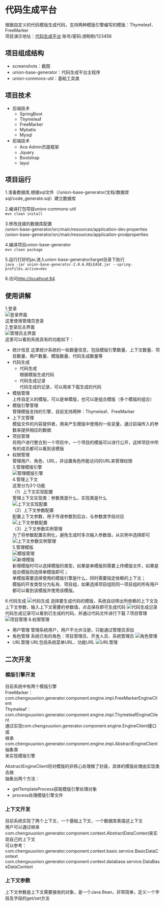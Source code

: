 # 代码生成平台
根据自定义的代码模版生成代码，支持两种模版引擎编写的模版：Thymeleaf、FreeMarker  
项目演示地址：[代码生成平台](http://47.106.230.123:84) 账号/密码:游盼盼/123456   
## 项目组成结构
+ screenshots：截图
+ union-base-generator：代码生成平台主程序
+ union-commons-util：基础工具类
## 项目技术
+ 后端技术
   + SpringBoot	
   + Thymeleaf
   + FreeMarker
   + Mybatis
   + Mysql
+ 前端技术
   + Ace Admin页面框架
   + Jquery
   + Bootstrap
   + layui
## 项目运行
1.准备数据库,根据sql文件（/union-base-generator/文档/数据库sql/code_generate.sql）建立数据库   

2.编译打包项目union-commons-util  
`mvn clean install`  

3.修改连接的数据库配置  
/union-base-generator/src/main/resources/application-dev.properties  
/union-base-generator/src/main/resources/application-prodproperties  

4.编译项目union-base-generator  
`mvn clean package`  

5.运行打好的jar,进入union-base-generator/target目录下执行  
`java -jar union-base-generator-2.0.6.RELEASE.jar --spring-profiles.active=dev`  

6.访问[http://localhost:84](http://localhost:84)  

## 使用讲解
1.登录  
![登录界面](https://github.com/youpanpan/code_generator/blob/master/screenshots/%E7%99%BB%E5%BD%95%E7%95%8C%E9%9D%A2.png?raw=true)  
这里使用管理员登录  
2.登录后主界面  
![管理员主界面](https://github.com/youpanpan/code_generator/blob/master/screenshots/%E7%AE%A1%E7%90%86%E5%91%98%E7%9C%8B%E5%88%B0%E7%9A%84%E7%95%8C%E9%9D%A2.png?raw=true)  
这里可以看到系统具有的功能如下：  
+ 统计信息
这里统计系统的一些数量信息，包括模版引擎数量、上下文数量、项目数量、用户数量、模版数量、代码生成数量等  
+ 代码生成  
	+ 代码生成  
	根据模版生成代码  	
	+ 代码生成记录  
	代码生成的记录，可以用来下载生成的代码  
+ 模版管理  
上传自定义的模版，可以是单模版，也可以是组合模版（多个模版的组合）  
+ 模版引擎管理  
管理模版支持的引擎，目前支持两种：Thymeleaf、FreeMarker  
+ 上下文管理  
模版文件的内容提供者，用来产生模版中使用的一些变量，通过前端传入的参数来提供相应的数据  
+ 项目管理  
将用户进行整合到一个项目中，一个项目的模版可以进行公开，这样项目中所有的成员都可以看到该模版  
+ 权限管理  
管理用户、角色、URL，并设置角色所能访问的URL来管理权限  
3.管理模版引擎    
![管理模版引擎](https://github.com/youpanpan/code_generator/blob/master/screenshots/%E7%AE%A1%E7%90%86%E6%A8%A1%E7%89%88%E5%BC%95%E6%93%8E.png?raw=true)  
4.管理上下文  
这里分为3个功能  
（1）上下文实现配置  
管理上下文实现类：参数类是什么，实现类是什么  
![上下文实现配置](https://github.com/youpanpan/code_generator/blob/master/screenshots/%E4%B8%8A%E4%B8%8B%E6%96%87%E5%AE%9E%E7%8E%B0%E9%85%8D%E7%BD%AE.png?raw=true)  
（2）上下文参数配置  
配置上下文参数，用于传递参数到后台，与参数类字段对应  
![上下文参数配置](https://github.com/youpanpan/code_generator/blob/master/screenshots/%E4%B8%8A%E4%B8%8B%E6%96%87%E5%8F%82%E6%95%B0%E9%85%8D%E7%BD%AE.png?raw=true)  
（3）上下文参数实例管理  
为了将参数配置实例化，避免生成时多次输入参数值，从实例中选择即可  
![上下文参数实例管理](https://github.com/youpanpan/code_generator/blob/master/screenshots/%E4%B8%8A%E4%B8%8B%E6%96%87%E5%8F%82%E6%95%B0%E5%AE%9E%E4%BE%8B%E7%AE%A1%E7%90%86.png?raw=true)  
5.管理模版   
![模版管理](https://github.com/youpanpan/code_generator/blob/master/screenshots/%E6%A8%A1%E7%89%88%E7%AE%A1%E7%90%86.png?raw=true)  
![新增模版](https://github.com/youpanpan/code_generator/blob/master/screenshots/%E6%96%B0%E5%A2%9E%E6%A8%A1%E7%89%88.png?raw=true)  
新增模版时可以选择模版的类型，如果是单模版则需要上传模版文件，如果是组合模版则选择单模版即可；  
单模版需要选择使用的模版引擎是什么，同时需要指定依赖的上下文；  
模版的开发类型分为私有、项目组，如果选择项目组则同一项目组的所有用户都可以看到该模版并使用该模版。  

6.代码生成
![代码生成](https://github.com/youpanpan/code_generator/blob/master/screenshots/%E4%BB%A3%E7%A0%81%E7%94%9F%E6%88%90.png?raw=true)
选择要生成代码的模版，系统自动带出所依赖的上下文及上下文参数，输入上下文需要的参数值，点击保存即可生成代码
![代码生成记录](https://github.com/youpanpan/code_generator/blob/master/screenshots/%E4%BB%A3%E7%A0%81%E7%94%9F%E6%88%90%E8%AE%B0%E5%BD%95.png?raw=true)
代码生成记录可以看到已生成的代码，并通过代码文件进行下载
7.项目管理
![项目管理](https://github.com/youpanpan/code_generator/blob/master/screenshots/%E9%A1%B9%E7%9B%AE%E7%AE%A1%E7%90%86.png?raw=true)
8.权限管理
- 用户管理
管理系统用户，用户不允许注册，只能通过管理员添加
- 角色管理
系统已有的角色：项目管理员、开发人员、系统管理员
![角色管理](https://github.com/youpanpan/code_generator/blob/master/screenshots/%E8%A7%92%E8%89%B2%E7%AE%A1%E7%90%86.png?raw=true)
- URL管理
URL包括系统菜单URL、功能URL
![URL管理](https://github.com/youpanpan/code_generator/blob/master/screenshots/URL%E7%AE%A1%E7%90%86.png?raw=true)


## 二次开发  
### 模版引擎开发  
目前系统中有两个模版引擎  
FreeMarker：com.chengxuunion.generator.component.engine.impl.FreeMarkerEngineClient  
Thymeleaf：com.chengxuunion.generator.component.engine.impl.ThymeleafEngineClient  
通过实现com.chengxuunion.generator.component.engine.EngineClient接口  
或  
继承com.chengxuunion.generator.component.engine.impl.AbstractEngineClient抽象类  
来实现模版引擎  

AbstractEngineClient将对模版的非核心处理做了封装，具体的模版处理由实现类去做  
抽象出两个方法：  
- getTemplateProcess获取模版引擎处理对象   
- process处理模版引擎文件  
### 上下文开发  
目前系统实现了两个上下文，一个基础上下文，一个数据库表描述上下文  
用户可以通过继承com.chengxuunion.generator.component.context.AbstractDataContext来实现自己的上下文  
可以参考：  
com.chengxuunion.generator.component.context.basic.service.BasicDataContext  
com.chengxuunion.generator.component.context.database.service.DataBaseDataContext  
 
### 上下文参数  
上下文参数是上下文需要接收的对象，是一个Java Bean，非常简单，定义一个字段及字段的get/set方法  
